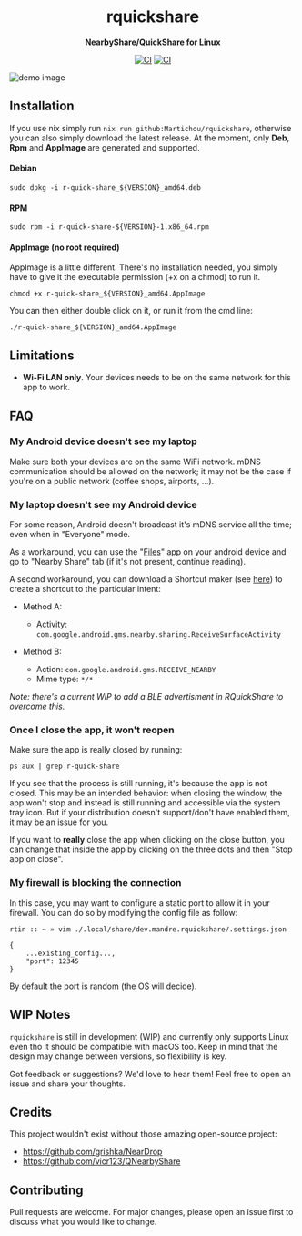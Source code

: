 <div align="center">
  <h1>rquickshare</h1>

  <p>
    <strong>NearbyShare/QuickShare for Linux</strong>
  </p>
  <p>

[![CI](https://github.com/Martichou/rquickshare/actions/workflows/build_ubuntu.yml/badge.svg)](https://github.com/Martichou/rquickshare/actions)
[![CI](https://github.com/Martichou/rquickshare/actions/workflows/lint.yml/badge.svg)](https://github.com/Martichou/rquickshare/actions)

  </p>
</div>

![demo image](.github/demo.png)

Installation
--------------------------

If you use nix simply run `nix run github:Martichou/rquickshare`, otherwise you  can also simply download the latest release.
At the moment, only **Deb**, **Rpm** and **AppImage** are generated and supported.

#### Debian

```
sudo dpkg -i r-quick-share_${VERSION}_amd64.deb
```

#### RPM

```
sudo rpm -i r-quick-share-${VERSION}-1.x86_64.rpm

```

#### AppImage (no root required)

AppImage is a little different. There's no installation needed, you simply have to give it the executable permission (+x on a chmod) to run it.

```
chmod +x r-quick-share_${VERSION}_amd64.AppImage
```

You can then either double click on it, or run it from the cmd line:

```
./r-quick-share_${VERSION}_amd64.AppImage
```

Limitations
--------------------------

- **Wi-Fi LAN only**. Your devices needs to be on the same network for this app to work.

FAQ
--------------------------

### My Android device doesn't see my laptop

Make sure both your devices are on the same WiFi network. mDNS communication should be allowed on the network; it may not be the case if you're on a public network (coffee shops, airports, ...).

### My laptop doesn't see my Android device

For some reason, Android doesn't broadcast it's mDNS service all the time; even when in "Everyone" mode.

As a workaround, you can use the "[Files](https://play.google.com/store/apps/details?id=com.google.android.apps.nbu.files)" app on your android device and go to "Nearby Share" tab (if it's not present, continue reading).

A second workaround, you can download a Shortcut maker (see [here](https://xdaforums.com/t/how-to-manually-create-a-homescreen-shortcut-to-a-known-unique-android-activity.4336833)) to create a shortcut to the particular intent:

- Method A:
	- Activity: `com.google.android.gms.nearby.sharing.ReceiveSurfaceActivity`

- Method B:
	- Action: `com.google.android.gms.RECEIVE_NEARBY`
	- Mime type: `*/*`

_Note: there's a current WIP to add a BLE advertisment in RQuickShare to overcome this._

### Once I close the app, it won't reopen

Make sure the app is really closed by running:
```
ps aux | grep r-quick-share
```
If you see that the process is still running, it's because the app is not closed. This may be an intended behavior: when closing the window, the app won't stop and instead is still running and accessible via the system tray icon. But if your distribution doesn't support/don't have enabled them, it may be an issue for you.

If you want to **really** close the app when clicking on the close button, you can change that inside the app by clicking on the three dots and then "Stop app on close".

### My firewall is blocking the connection

In this case, you may want to configure a static port to allow it in your firewall. You can do so by modifying the config file as follow:

```
rtin :: ~ » vim ./.local/share/dev.mandre.rquickshare/.settings.json

{
	...existing_config...,
	"port": 12345
}
```

By default the port is random (the OS will decide).

WIP Notes
--------------------------

`rquickshare` is still in development (WIP) and currently only supports Linux even tho it should be compatible with macOS too. Keep in mind that the design may change between versions, so flexibility is key.

Got feedback or suggestions? We'd love to hear them! Feel free to open an issue and share your thoughts.


Credits
--------------------------

This project wouldn't exist without those amazing open-source project:

- https://github.com/grishka/NearDrop
- https://github.com/vicr123/QNearbyShare


Contributing
--------------------------

Pull requests are welcome. For major changes, please open an issue first to discuss what you would like to change.
